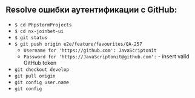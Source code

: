 ## Resolve ошибки аутентификации с GitHub:
* `$ cd PhpstormProjects`
* `$ cd nx-joinbet-ui`
* `$ git status`
* `$ git push origin e2e/feature/favourites/QA-257`
  * `Username for 'https://github.com': JavaScriptonit`
  * `Password for 'https://JavaScriptonit@github.com':` - insert valid GitHub token
* `git checkout develop`
* `git pull origin`
* `git config user.name`
* `git config`